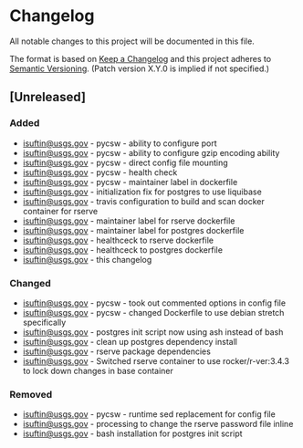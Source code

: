 # Changelog
All notable changes to this project will be documented in this file.

The format is based on [Keep a Changelog](http://keepachangelog.com/en/1.0.0/)
and this project adheres to [Semantic Versioning](http://semver.org/spec/v2.0.0.html). (Patch version X.Y.0 is implied if not specified.)

## [Unreleased]
### Added
- isuftin@usgs.gov - pycsw - ability to configure port
- isuftin@usgs.gov - pycsw - ability to configure gzip encoding ability
- isuftin@usgs.gov - pycsw - direct config file mounting
- isuftin@usgs.gov - pycsw - health check
- isuftin@usgs.gov - pycsw - maintainer label in dockerfile
- isuftin@usgs.gov - initialization fix for postgres to use liquibase
- isuftin@usgs.gov - travis configuration to build and scan docker container for rserve
- isuftin@usgs.gov - maintainer label for rserve dockerfile
- isuftin@usgs.gov - maintainer label for postgres dockerfile
- isuftin@usgs.gov - healthceck to rserve dockerfile
- isuftin@usgs.gov - healthceck to postgres dockerfile
- isuftin@usgs.gov - this changelog

### Changed
 - isuftin@usgs.gov - pycsw - took out commented options in config file
 - isuftin@usgs.gov - pycsw - changed Dockerfile to use debian stretch specifically
 - isuftin@usgs.gov - postgres init script now using ash instead of bash
 - isuftin@usgs.gov - clean up postgres dependency install
 - isuftin@usgs.gov - rserve package dependencies
 - isuftin@usgs.gov - Switched rserve container to use rocker/r-ver:3.4.3 to lock down
  changes in base container

### Removed
 - isuftin@usgs.gov - pycsw - runtime sed replacement for config file
 - isuftin@usgs.gov - processing to change the rserve password file inline
 - isuftin@usgs.gov - bash installation for postgres init script

